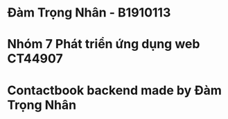 # Đàm Trọng Nhân - B1910113
# Nhóm 7 Phát triển ứng dụng web CT44907
# Contactbook backend made by Đàm Trọng Nhân